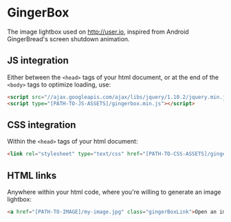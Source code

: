 # GingerBox
The image lightbox used on http://user.io, inspired from Android GingerBread's screen shutdown animation.

## JS integration

Either between the ```<head>``` tags of your html document, or at the end of the ```<body>``` tags to optimize loading, use:
```html
<script src="//ajax.googleapis.com/ajax/libs/jquery/1.10.2/jquery.min.js"></script>
<script type="[PATH-TO-JS-ASSETS]/gingerbox.min.js"></script>
```

## CSS integration

Within the ```<head>``` tags of your html document:
```html
<link rel="stylesheet" type="text/css" href="[PATH-TO-CSS-ASSETS]/gingerbox.css">
```

## HTML links

Anywhere within your html code, where you're willing to generate an image lightbox:
```html
<a href="[PATH-TO-IMAGE]/my-image.jpg" class="gingerBoxLink">Open an image in a GingerBox!</a>
```